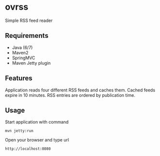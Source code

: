 ovrss
=====

Simple RSS feed reader

Requirements
-----

- Java (6/7)
- Maven2
- SpringMVC
- Maven Jetty plugin

Features
-----

Application reads four different RSS feeds and caches them. Cached feeds expire in 10 minutes. RSS entries are ordered by publication time.

Usage
-----

Start application with command

    mvn jetty:run

Open your browser and type url

    http://localhost:8080
